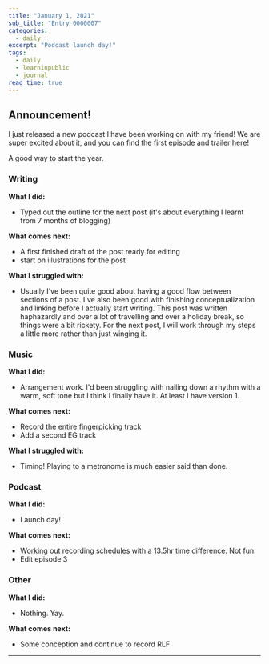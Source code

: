 ```yaml
---
title: "January 1, 2021"
sub_title: "Entry 0000007"
categories:
  - daily
excerpt: "Podcast launch day!"
tags:
  - daily
  - learninpublic
  - journal
read_time: true
---
```

## Announcement!

I just released a new podcast I have been working on with my friend! We are super excited about it, and you can find the first episode and trailer [here](http://frndshiptime.com)!

A good way to start the year.

### Writing

**What I did:**
- Typed out the outline for the next post (it's about everything I learnt from 7 months of blogging)

**What comes next:**
- A first finished draft of the post ready for editing
- start on illustrations for the post

**What I struggled with:**
- Usually I've been quite good about having a good flow between sections of a post. I've also been good with finishing conceptualization and linking before I actually start writing. This post was written haphazardly and over a lot of travelling and over a holiday break, so things were a bit rickety. For the next post, I will work through my steps a little more rather than just winging it. 

### Music

**What I did:**
- Arrangement work. I'd been struggling with nailing down a rhythm with a warm, soft tone but I think I finally have it. At least I have version 1.

**What comes next:**
- Record the entire fingerpicking track
- Add a second EG track

**What I struggled with:**
- Timing! Playing to a metronome is much easier said than done. 

### Podcast
**What I did:**
- Launch day!

**What comes next:**
- Working out recording schedules with a 13.5hr time difference. Not fun.
- Edit episode 3

### Other
**What I did:**
- Nothing. Yay. 

**What comes next:**
- Some conception and continue to record RLF

---
